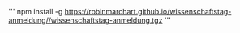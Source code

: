 '''
npm install -g https://robinmarchart.github.io/wissenschaftstag-anmeldung//wissenschaftstag-anmeldung.tgz
'''
